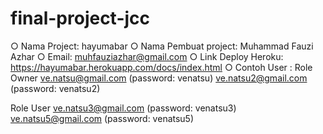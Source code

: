 # final-project-jcc

○ Nama Project: hayumabar
○ Nama Pembuat project: Muhammad Fauzi Azhar
○ Email: muhfauziazhar@gmail.com
○ Link Deploy Heroku: https://hayumabar.herokuapp.com/docs/index.html
○ Contoh User :
Role Owner
ve.natsu@gmail.com (password: venatsu)
ve.natsu2@gmail.com (password: venatsu2)

Role User
ve.natsu3@gmail.com (password: venatsu3)
ve.natsu5@gmail.com (password: venatsu5)
